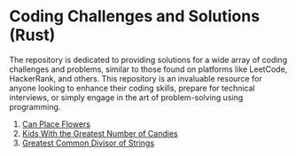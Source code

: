 # Coding Challenges and Solutions (Rust)

The repository is dedicated to providing solutions for a wide array of coding challenges and problems, similar to those found on platforms like LeetCode, HackerRank, and others. This repository is an invaluable resource for anyone looking to enhance their coding skills, prepare for technical interviews, or simply engage in the art of problem-solving using programming.

1. [Can Place Flowers](src/lc_605_can_place_flowers.rs)
2. [Kids With the Greatest Number of Candies](src/lc_1431_kids_with_candies.rs)
3. [Greatest Common Divisor of Strings](src/lc_1071_common_divisor_strings.rs)
